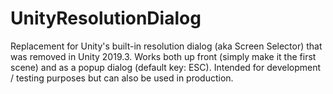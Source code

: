 # UnityResolutionDialog
Replacement for Unity's built-in resolution dialog (aka Screen Selector) that was removed in Unity 2019.3. Works both up front (simply make it the first scene) and as a popup dialog (default key: ESC). Intended for development / testing purposes but can also be used in production.
